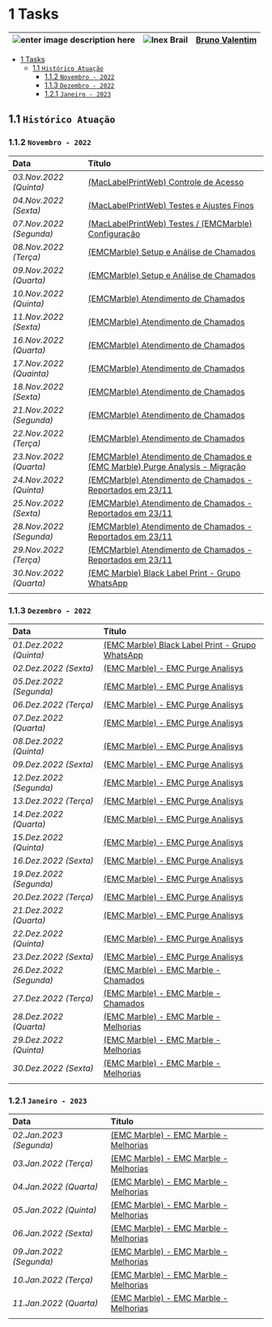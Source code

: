 # 1 Tasks

| ![enter image description here](https://www.foxconn.com.br/img/logo.png) | ![Inex Brail](https://www.inexbr.com.br/wp-content/uploads/2022/07/logo-inex-azul.png) | [Bruno Valentim](mailto:Bruno.Valentim@inex.com.br)
| :--- | :---: | ---: |

- [1 Tasks](#1-tasks)
  - [1.1 `Histórico Atuação`](#11-histórico-atuação)
    - [1.1.2 `Novembro - 2022`](#112-novembro---2022)
    - [1.1.3 `Dezembro - 2022`](#113-dezembro---2022)
    - [1.2.1 `Janeiro - 2023`](#121-janeiro---2023)


## 1.1 `Histórico Atuação`

### 1.1.2 `Novembro - 2022`
| Data | Título |
| :--- | :--- |
| *03.Nov.2022 (Quinta)* | [(MacLabelPrintWeb) Controle de Acesso](./03112022.md) |
| *04.Nov.2022 (Sexta)* | [(MacLabelPrintWeb) Testes e Ajustes Finos](./04112022.md) |
| *07.Nov.2022 (Segunda)* | [(MacLabelPrintWeb) Testes / (EMCMarble) Configuração](./07112022.md) |
| *08.Nov.2022 (Terça)* | [(EMCMarble) Setup e Análise de Chamados](./08112022.md) |
| *09.Nov.2022 (Quarta)* | [(EMCMarble) Setup e Análise de Chamados](./09112022.md) |
| *10.Nov.2022 (Quinta)* | [(EMCMarble) Atendimento de Chamados](./10112022.md) |
| *11.Nov.2022 (Sexta)* | [(EMCMarble) Atendimento de Chamados](./11112022.md) |
| *16.Nov.2022 (Quarta)* | [(EMCMarble) Atendimento de Chamados](./16112022.md) |
| *17.Nov.2022 (Quainta)* | [(EMCMarble) Atendimento de Chamados](./17112022.md) |
| *18.Nov.2022 (Sexta)* | [(EMCMarble) Atendimento de Chamados](./18112022.md) |
| *21.Nov.2022 (Segunda)* | [(EMCMarble) Atendimento de Chamados](./21112022.md) |
| *22.Nov.2022 (Terça)* | [(EMCMarble) Atendimento de Chamados](./22112022.md) |
| *23.Nov.2022 (Quarta)* | [(EMCMarble) Atendimento de Chamados  e (EMC Marble) Purge Analysis - Migração](./23112022.md) |
| *24.Nov.2022 (Quinta)* | [(EMCMarble) Atendimento de Chamados - Reportados em 23/11](./24112022.md) |
| *25.Nov.2022 (Sexta)* | [(EMCMarble) Atendimento de Chamados - Reportados em 23/11](./25112022.md) |
| *28.Nov.2022 (Segunda)* | [(EMCMarble) Atendimento de Chamados - Reportados em 23/11](./28112022.md) |
| *29.Nov.2022 (Terça)* | [(EMCMarble) Atendimento de Chamados - Reportados em 23/11](./29112022.md) |
| *30.Nov.2022 (Quarta)* | [(EMC Marble) Black Label Print - Grupo WhatsApp](./30112022.md) |
|  |  |

### 1.1.3 `Dezembro - 2022`
| Data | Título |
| :--- | :--- |
| *01.Dez.2022 (Quinta)* | [(EMC Marble) Black Label Print - Grupo WhatsApp](./01122022.md) |
| *02.Dez.2022 (Sexta)* | [(EMC Marble) - EMC Purge Analisys](./02122022.md) |
| *05.Dez.2022 (Segunda)* | [(EMC Marble) - EMC Purge Analisys](./05122022.md) |
| *06.Dez.2022 (Terça)* | [(EMC Marble) - EMC Purge Analisys](./06122022.md) |
| *07.Dez.2022 (Quarta)* | [(EMC Marble) - EMC Purge Analisys](./07122022.md) |
| *08.Dez.2022 (Quinta)* | [(EMC Marble) - EMC Purge Analisys](./08122022.md) |
| *09.Dez.2022 (Sexta)* | [(EMC Marble) - EMC Purge Analisys](./09122022.md) |
| *12.Dez.2022 (Segunda)* | [(EMC Marble) - EMC Purge Analisys](./12122022.md) |
| *13.Dez.2022 (Terça)* | [(EMC Marble) -  EMC Purge Analisys](./13122022.md) |
| *14.Dez.2022 (Quarta)* | [(EMC Marble) - EMC Purge Analisys](./14122022.md) |
| *15.Dez.2022 (Quinta)* | [(EMC Marble) - EMC Purge Analisys](./15122022.md) |
| *16.Dez.2022 (Sexta)* | [(EMC Marble) -  EMC Purge Analisys](./16122022.md) |
| *19.Dez.2022 (Segunda)* | [(EMC Marble) - EMC Purge Analisys](./19122022.md) |
| *20.Dez.2022 (Terça)* | [(EMC Marble) - EMC Purge Analisys](./20122022.md) |
| *21.Dez.2022 (Quarta)* | [(EMC Marble) - EMC Purge Analisys](./21122022.md) |
| *22.Dez.2022 (Quinta)* | [(EMC Marble) - EMC Purge Analisys](./22122022.md) |
| *23.Dez.2022 (Sexta)* | [(EMC Marble) - EMC Purge Analisys](./23122022.md) |
| *26.Dez.2022 (Segunda)* | [(EMC Marble) - EMC Marble - Chamados](./26122022.md) |
| *27.Dez.2022 (Terça)* | [(EMC Marble) - EMC Marble - Chamados](./27122022.md) |
| *28.Dez.2022 (Quarta)* | [(EMC Marble) - EMC Marble - Melhorias](./28122022.md) |
| *29.Dez.2022 (Quinta)* | [(EMC Marble) - EMC Marble - Melhorias](./29122022.md) |
| *30.Dez.2022 (Sexta)* | [(EMC Marble) - EMC Marble - Melhorias](./30122022.md) |
|  |  |

### 1.2.1 `Janeiro - 2023`
| Data | Título |
| :--- | :--- |
| *02.Jan.2023 (Segunda)* | [(EMC Marble) - EMC Marble - Melhorias](./02012023.md) |
| *03.Jan.2022 (Terça)* | [(EMC Marble) - EMC Marble - Melhorias](./03012023.md) |
| *04.Jan.2022 (Quarta)* | [(EMC Marble) - EMC Marble - Melhorias](./04012023.md) |
| *05.Jan.2022 (Quinta)* | [(EMC Marble) - EMC Marble - Melhorias](./05012023.md) |
| *06.Jan.2022 (Sexta)* | [(EMC Marble) - EMC Marble - Melhorias](./06012023.md) |
| *09.Jan.2022 (Segunda)* | [(EMC Marble) - EMC Marble - Melhorias](./09012023.md) |
| *10.Jan.2022 (Terça)* | [(EMC Marble) - EMC Marble - Melhorias](./10012023.md) |
| *11.Jan.2022 (Quarta)* | [(EMC Marble) - EMC Marble - Melhorias](./11012023.md) |
|  |  |